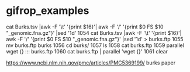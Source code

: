 # gifrop_examples  






cat Burks.tsv |awk -F '\t' '{print $16}'| awk -F '/' '{print $0 FS $10 "_genomic.fna.gz"}' |sed '1d'
 1054  cat Burks.tsv |awk -F '\t' '{print $16}'| awk -F '/' '{print $0 FS $10 "_genomic.fna.gz"}' |sed '1d' > burks.ftp
 1055  mv burks.ftp burks
 1056  cd burks/
 1057  ls
 1058  cat burks.ftp
 1059  parallel wget {} ::: burks.ftp
 1060  cat burks.ftp | parallel 'wget {}'
 1061  clear

https://www.ncbi.nlm.nih.gov/pmc/articles/PMC5369199/ burks paper
